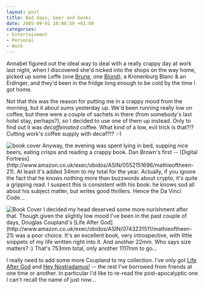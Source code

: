 ```yaml
---
layout: post
title: Bad days, beer and books
date: 2005-09-01 10:08:59 +01:00
categories:
- Entertainment
- Personal
- Work
---
```

Annabel figured out the ideal way to deal with a really crappy day at work last night, when I discovered she'd nicked into the shops on the way home, picked up some Leffe (one [Brune](http://www.silrubin.com/leffe_brown.htm), one [Blond](http://www.silrubin.com/leffe_blond.htm)), a Kronenburg Blanc &amp; an Erdinger, and they'd been in the fridge long enough to be cold by the time I got home.

Not that this was the reason for putting me in a crappy mood from the morning, but it about sums yesterday up.  We'd been running really low on coffee, but there were a couple of sachets in there (from somebody's last hotel stay, perhaps?), so I decided to use one of them up instead.  Only to find out it was <em>decaffeinated</em> coffee.  What kind of a low, evil trick is that?!?  Cutting work's coffee supply with decaf?!? :-)

<p><img src="http://images-eu.amazon.com/images/P/0552151696.02._SCMZZZZZZZ_.jpg" alt="book cover" class="alignleft" /> Anyway, the evening was spent lying in bed, supping nice beers, eating crisps and reading a crappy book.  Dan Brown's first -- [Digital Fortress](http://www.amazon.co.uk/exec/obidos/ASIN/0552151696/mathieoftheen-21).  At least it's added 34mm to my total for the year.  Actually, if you ignore the fact that he knows nothing more than buzzwords about crypto, it's quite a gripping read.  I suspect this is consistent with his book: he knows sod all about his subject matter, but writes good thrillers.  Hence the Da Vinci Code...</p>

<p><img src="http://images-eu.amazon.com/images/P/0743231511.02.__SCMZZZZZZZ_.jpg" alt="Book Cover" class="alignright" /> I decided my head deserved some more nurishment after that.  Though given the slightly low mood I've been in the past couple of days, Douglas Coupland's [Life After God](http://www.amazon.co.uk/exec/obidos/ASIN/0743231511/mathieoftheen-21) was a poor choice.  It's an excellent book, very introspective, with little snippets of my life written right into it.  And another 22mm.  Who says size matters? :)  That's 753mm total, only another 1117mm to go...</p>

I really need to add some more Coupland to my collection.  I've only got [Life After God](http://www.amazon.co.uk/exec/obidos/ASIN/0743231511/mathieoftheen-21) and [Hey Nostradamus!](http://www.amazon.co.uk/exec/obidos/ASIN/0007162510/mathieoftheen-21) -- the rest I've borrowed from friends at one time or another.  In particular I'd like to re-read the post-apocalyptic one I can't recall the name of just now...
